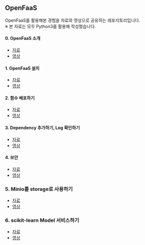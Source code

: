 ## OpenFaaS


OpenFaaS를 활용해본 경험을 자료와 영상으로 공유하는 레포지토리입니다.<br>
※ 본 자료는 모두 Python3를 활용해 작성했습니다.


#### 0. OpenFaaS 소개
- [자료](https://github.com/HyeyeonKoo/OpenFaaS/blob/main/0_openfaas_%EC%86%8C%EA%B0%9C.pdf)
- [영상](https://youtu.be/eeH5r34gfQU)


#### 1. OpenFaaS 설치
- [자료](https://github.com/HyeyeonKoo/OpenFaaS/blob/main/1_OpenFaaS_%EC%84%A4%EC%B9%98.pdf)
- [영상](https://youtu.be/P8Oo5_zKikQ)


#### 2. 함수 배포하기
- [자료](https://github.com/HyeyeonKoo/OpenFaaS/blob/main/2_%ED%95%A8%EC%88%98_%EB%B0%B0%ED%8F%AC%ED%95%98%EA%B8%B0.pdf)
- [영상](https://youtu.be/HEpnC1L-zwQ)


#### 3. Dependency 추가하기, Log 확인하기
- [자료](https://github.com/HyeyeonKoo/OpenFaaS/blob/main/3_dependency__logging.pdf)
- [영상](https://youtu.be/-d42WRIKRSM)


#### 4. 보안
- [자료](https://github.com/HyeyeonKoo/OpenFaaS/blob/main/4._%EB%B3%B4%EC%95%88.pdf)
- [영상](https://youtu.be/G6uzgxKM8fQ)


### 5. Minio를 storage로 사용하기
- [자료](https://github.com/HyeyeonKoo/OpenFaaS/blob/main/5._Minio%EB%A5%BC_stroge%EB%A1%9C_%EC%82%AC%EC%9A%A9%ED%95%98%EA%B8%B0.pdf)
- [영상](https://youtu.be/j2iJ8wJecfk)


### 6. scikit-learn Model 서비스하기
- [자료](https://github.com/HyeyeonKoo/OpenFaaS/blob/main/6._scikit-learn_model_%EC%84%9C%EB%B9%84%EC%8A%A4%ED%95%98%EA%B8%B0.pdf)
- [영상](https://youtu.be/3LLKmcAvsyw)
